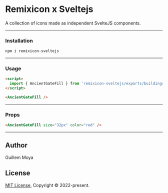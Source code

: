 # Remixicon x Sveltejs

A collection of icons made as independent SvelteJS components.

---
### Installation
```html
npm i remixicon-sveltejs
```
---
### Usage
```html
<script>
  import { AncientGateFill } from 'remixicon-sveltejs/exports/buildings';
</script>

<AncientGateFill />
```

---
### Props
```html
<AncientGateFill size="32px" color="red" />
```

---
## Author
Guillem Moya

## License
[MIT License](./LICENSE), Copyright © 2022-present.